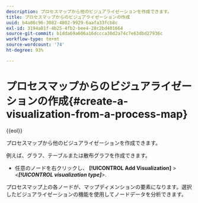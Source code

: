 ```yaml
---
description: プロセスマップから他のビジュアライゼーションを作成できます。
title: プロセスマップからのビジュアライゼーションの作成
uuid: b4a86c96-3082-4802-9929-6aafa33fcb8c
exl-id: 3194a81f-4b25-4fb2-bee4-28c2bd401664
source-git-commit: b1dda69a606a16dccca30d2a74c7e63dbd27936c
workflow-type: tm+mt
source-wordcount: '74'
ht-degree: 93%

---
```


# プロセスマップからのビジュアライゼーションの作成{#create-a-visualization-from-a-process-map}

{{eol}}

プロセスマップから他のビジュアライゼーションを作成できます。

例えば、グラフ、テーブルまたは散布グラフを作成できます。

* 任意のノードを右クリックし、 **[!UICONTROL Add Visualization]** > *&lt;**[!UICONTROL visualization type]**>*.

プロセスマップ上の各ノードが、マップディメンションの要素になります。選択したビジュアライゼーションの機能を使用してノードデータを分析できます。

